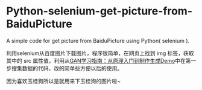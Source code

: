 # Python-selenium-get-picture-from-BaiduPicture
A simple code for get picture from BaiduPicture using Python( selenium ).

利用selenium从百度图片下载图片，程序很简单，在网页上找到 img 标签，获取其中的 src 属性值，利用从[GAN学习指南：从原理入门到制作生成Demo](https://zhuanlan.zhihu.com/p/24767059)中在第一步搜集数据的代码，改的简单些方便以后的使用。

  因为喜欢玉桂狗所以是就用来下玉桂狗的图片啦~
